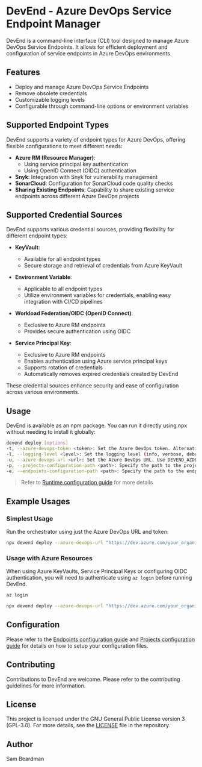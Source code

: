 # DevEnd - Azure DevOps Service Endpoint Manager

DevEnd is a command-line interface (CLI) tool designed to manage Azure DevOps Service Endpoints. It allows for efficient deployment and configuration of service endpoints in Azure DevOps environments.

## Features

- Deploy and manage Azure DevOps Service Endpoints
- Remove obsolete credentials
- Customizable logging levels
- Configurable through command-line options or environment variables

## Supported Endpoint Types

DevEnd supports a variety of endpoint types for Azure DevOps, offering flexible configurations to meet different needs:

- **Azure RM (Resource Manager)**:
  - Using service principal key authentication
  - Using OpenID Connect (OIDC) authentication
- **Snyk**: Integration with Snyk for vulnerability management
- **SonarCloud**: Configuration for SonarCloud code quality checks
- **Sharing Existing Endpoints**: Capability to share existing service endpoints across different Azure DevOps projects

## Supported Credential Sources

DevEnd supports various credential sources, providing flexibility for different endpoint types:

- **KeyVault**:

  - Available for all endpoint types
  - Secure storage and retrieval of credentials from Azure KeyVault

- **Environment Variable**:

  - Applicable to all endpoint types
  - Utilize environment variables for credentials, enabling easy integration with CI/CD pipelines

- **Workload Federation/OIDC (OpenID Connect)**:

  - Exclusive to Azure RM endpoints
  - Provides secure authentication using OIDC

- **Service Principal Key**:

  - Exclusive to Azure RM endpoints
  - Enables authentication using Azure service principal keys
  - Supports rotation of credentials
  - Automatically removes expired credentials created by DevEnd

These credential sources enhance security and ease of configuration across various environments.

## Usage

DevEnd is available as an npm package. You can run it directly using npx without needing to install it globally:

```bash
devend deploy [options]
-t, --azure-devops-token <token>: Set the Azure DevOps token. Alternatively, use DEVEND_AZDEV_TOKEN environment variable.
-l, --logging-level <level>: Set the logging level (info, verbose, debug). Can also be set with DEVEND_LOGGING_LEVEL.
-u, --azure-devops-url <url>: Set the Azure DevOps URL. Use DEVEND_AZDEV_URL as an alternative.
-p, --projects-configuration-path <path>: Specify the path to the projects configuration file. Can also be set with DEVEND_PROJECTS_CONFIGURATION_PATH. Defaults to ./projects.yml
-e, --endpoints-configuration-path <path>: Specify the path to the endpoints configuration file. Alternatively, use DEVEND_ENDPOINTS_CONFIGURATION_PATH. Defaults to /endpoints.yml
```

> Refer to [Runtime configuration guide](./docs/usage.md) for more details

## Example Usages

### Simplest Usage

Run the orchestrator using just the Azure DevOps URL and token:

```bash
npx devend deploy --azure-devops-url "https://dev.azure.com/your_organization" --azure-devops-token "your_token"
```

### Usage with Azure Resources

When using Azure KeyVaults, Service Principal Keys or configuring OIDC authentication, you will need to authenticate using `az login` before running DevEnd.

```bash
az login

npx devend deploy --azure-devops-url "https://dev.azure.com/your_organization" --azure-devops-token "your_token"
```

## Configuration

Please refer to the [Endpoints configuration guide](./docs/endpoints.md) and [Projects configuration guide](./docs/projects.md) for details on how to setup your configuration files.

## Contributing

Contributions to DevEnd are welcome. Please refer to the contributing guidelines for more information.

## License

This project is licensed under the GNU General Public License version 3 (GPL-3.0). For more details, see the [LICENSE](LICENSE) file in the repository.

## Author

Sam Beardman
